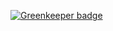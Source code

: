 

[![Greenkeeper badge](https://badges.greenkeeper.io/elhigu/objection-overriding-querybuilder-typescript.svg)](https://greenkeeper.io/)